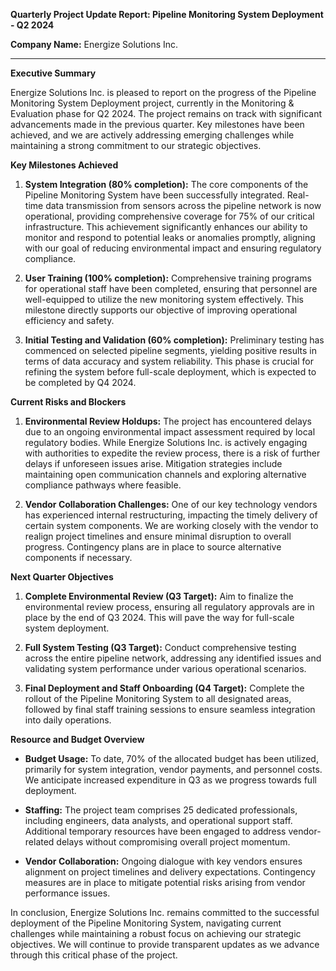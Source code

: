**Quarterly Project Update Report: Pipeline Monitoring System Deployment - Q2 2024**

**Company Name:** Energize Solutions Inc.

---

**Executive Summary**

Energize Solutions Inc. is pleased to report on the progress of the Pipeline Monitoring System Deployment project, currently in the Monitoring & Evaluation phase for Q2 2024. The project remains on track with significant advancements made in the previous quarter. Key milestones have been achieved, and we are actively addressing emerging challenges while maintaining a strong commitment to our strategic objectives.

**Key Milestones Achieved**

1. **System Integration (80% completion):** The core components of the Pipeline Monitoring System have been successfully integrated. Real-time data transmission from sensors across the pipeline network is now operational, providing comprehensive coverage for 75% of our critical infrastructure. This achievement significantly enhances our ability to monitor and respond to potential leaks or anomalies promptly, aligning with our goal of reducing environmental impact and ensuring regulatory compliance.

2. **User Training (100% completion):** Comprehensive training programs for operational staff have been completed, ensuring that personnel are well-equipped to utilize the new monitoring system effectively. This milestone directly supports our objective of improving operational efficiency and safety.

3. **Initial Testing and Validation (60% completion):** Preliminary testing has commenced on selected pipeline segments, yielding positive results in terms of data accuracy and system reliability. This phase is crucial for refining the system before full-scale deployment, which is expected to be completed by Q4 2024.

**Current Risks and Blockers**

1. **Environmental Review Holdups:** The project has encountered delays due to an ongoing environmental impact assessment required by local regulatory bodies. While Energize Solutions Inc. is actively engaging with authorities to expedite the review process, there is a risk of further delays if unforeseen issues arise. Mitigation strategies include maintaining open communication channels and exploring alternative compliance pathways where feasible.

2. **Vendor Collaboration Challenges:** One of our key technology vendors has experienced internal restructuring, impacting the timely delivery of certain system components. We are working closely with the vendor to realign project timelines and ensure minimal disruption to overall progress. Contingency plans are in place to source alternative components if necessary.

**Next Quarter Objectives**

1. **Complete Environmental Review (Q3 Target):** Aim to finalize the environmental review process, ensuring all regulatory approvals are in place by the end of Q3 2024. This will pave the way for full-scale system deployment.

2. **Full System Testing (Q3 Target):** Conduct comprehensive testing across the entire pipeline network, addressing any identified issues and validating system performance under various operational scenarios.

3. **Final Deployment and Staff Onboarding (Q4 Target):** Complete the rollout of the Pipeline Monitoring System to all designated areas, followed by final staff training sessions to ensure seamless integration into daily operations.

**Resource and Budget Overview**

- **Budget Usage:** To date, 70% of the allocated budget has been utilized, primarily for system integration, vendor payments, and personnel costs. We anticipate increased expenditure in Q3 as we progress towards full deployment.

- **Staffing:** The project team comprises 25 dedicated professionals, including engineers, data analysts, and operational support staff. Additional temporary resources have been engaged to address vendor-related delays without compromising overall project momentum.

- **Vendor Collaboration:** Ongoing dialogue with key vendors ensures alignment on project timelines and delivery expectations. Contingency measures are in place to mitigate potential risks arising from vendor performance issues.

In conclusion, Energize Solutions Inc. remains committed to the successful deployment of the Pipeline Monitoring System, navigating current challenges while maintaining a robust focus on achieving our strategic objectives. We will continue to provide transparent updates as we advance through this critical phase of the project.
